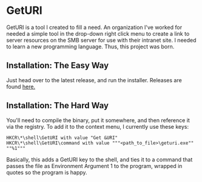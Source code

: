 # GetURI
GetURI is a tool I created to fill a need. An organization I've worked for needed a simple tool in the drop-down right click menu to create a link to server resources on the SMB server for use with their intranet site.
I needed to learn a new programming language.
Thus, this project was born.

## Installation: The Easy Way
Just head over to the latest release, and run the installer.  Releases are found [here.](https://github.com/noghiri/GetURI/releases)

## Installation: The Hard Way
You'll need to compile the binary, put it somewhere, and then reference it via the registry.
To add it to the context menu, I currently use these keys:

    HKCR\*\shell\GetURI with value "Get &URI"
    HKCR\*\shell\GetURI\command with value """<path_to_file>\geturi.exe"" ""%1"""
Basically, this adds a GetURI key to the shell, and ties it to a command that passes the file as Environment Argument 1 to the program, wrapped in quotes so the program is happy.
